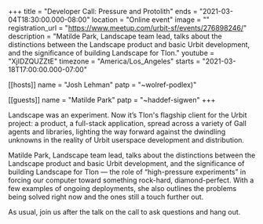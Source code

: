 +++
title = "Developer Call: Pressure and Protolith"
ends = "2021-03-04T18:30:00.000-08:00"
location = "Online event"
image = ""
registration_url = "https://www.meetup.com/urbit-sf/events/276898246/"
description = "Matilde Park, Landscape team lead, talks about the distinctions between the Landscape product and basic Urbit development, and the significance of building Landscape for Tlon."
youtube = "XjIDZQUZZtE"
timezone = "America/Los_Angeles"
starts = "2021-03-18T17:00:00.000-07:00"

[[hosts]]
name = "Josh Lehman"
patp = "~wolref-podlex)"

[[guests]]
name = "Matilde Park"
patp = "~haddef-sigwen"
+++

Landscape was an experiment. Now it’s Tlon's flagship client for the Urbit project: a product, a full-stack application, spread across a variety of Gall agents and libraries, lighting the way forward against the dwindling unknowns in the reality of Urbit userspace development and distribution.

Matilde Park, Landscape team lead, talks about the distinctions between the Landscape product and basic Urbit development, and the significance of building Landscape for Tlon — the role of “high-pressure experiments” in forcing our computer toward something rock-hard, diamond-perfect. With a few examples of ongoing deployments, she also outlines the problems being solved right now and the ones still a touch further out.

As usual, join us after the talk on the call to ask questions and hang out.

